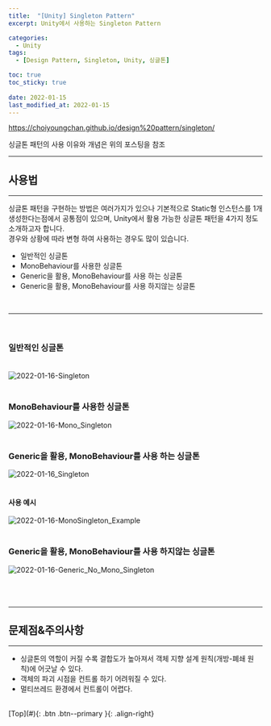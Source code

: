 ```yaml
---
title:  "[Unity] Singleton Pattern"
excerpt: Unity에서 사용하는 Singleton Pattern

categories:
  - Unity
tags:
  - [Design Pattern, Singleton, Unity, 싱글톤]

toc: true
toc_sticky: true
 
date: 2022-01-15
last_modified_at: 2022-01-15
---
```


https://choiyoungchan.github.io/design%20pattern/singleton/

싱글톤 패턴의 사용 이유와 개념은 위의 포스팅을 참조

---
## 사용법
---
싱글톤 패턴을 구현하는 방법은 여러가지가 있으나 기본적으로 Static형 인스턴스를 1개 생성한다는점에서 공통점이 있으며, Unity에서 활용 가능한 싱글톤 패턴을 4가지 정도 소개하고자 합니다. <br>
경우와 상황에 따라 변형 하여 사용하는 경우도 많이 있습니다. <br>

- 일반적인 싱글톤
- MonoBehaviour를 사용한 싱글톤
- Generic을 활용, MonoBehaviour를 사용 하는 싱글톤
- Generic을 활용, MonoBehaviour를 사용 하지않는 싱글톤
<br> 

--- 
 <br>

### 일반적인 싱글톤 <br> <br>
![2022-01-16-Singleton](https://user-images.githubusercontent.com/40765022/149659927-65497542-5234-4515-a054-e98f8fe465b8.png) <br><br>

### MonoBehaviour를 사용한 싱글톤 <br>
![2022-01-16-Mono_Singleton](https://user-images.githubusercontent.com/40765022/149660251-ad1282f0-3dcd-40c0-8f59-9205bc52552f.png) <br><br>


### Generic을 활용, MonoBehaviour를 사용 하는 싱글톤 <br>
![2022-01-16_Singleton](https://user-images.githubusercontent.com/40765022/149659385-8cb35339-775e-45b6-88b0-3498424bf232.png) <br><br> 


#### 사용 예시 <br>
![2022-01-16-MonoSingleton_Example](https://user-images.githubusercontent.com/40765022/149659671-fa262214-8984-4723-9846-82f871fbe6f8.png) <br><br>



### Generic을 활용, MonoBehaviour를 사용 하지않는 싱글톤 <br>
![2022-01-16-Generic_No_Mono_Singleton](https://user-images.githubusercontent.com/40765022/149660103-200d6a1c-6fe8-4e95-915d-c52839b293a6.png) <br><br> <br><br> 

---

## 문제점&주의사항
---
- 싱글톤의 역할이 커질 수록 결합도가 높아져서 객체 지향 설계 원칙(개방-폐쇄 원칙)에 어긋날 수 있다.
- 객체의 파괴 시점을 컨트롤 하기 어려워질 수 있다.
- 멀티쓰레드 환경에서 컨트롤이 어렵다.


<br>
[Top](#){: .btn .btn--primary }{: .align-right}